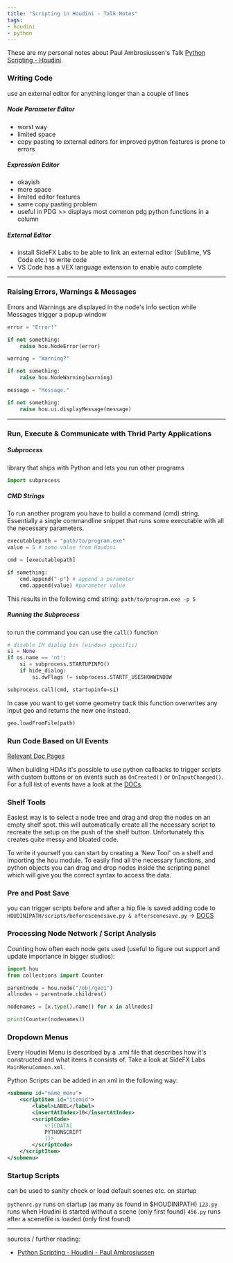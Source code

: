 ```yaml
---
title: "Scripting in Houdini - Talk Notes"
tags:
- houdini
- python
---
```


These are my personal notes about Paul Ambrosiussen's Talk [Python Scripting - Houdini](https://www.youtube.com/watch?v=CxoVzsxiruY&t=2605s).

### Writing Code
use an external editor for anything longer than a couple of lines

##### Node Parameter Editor
- worst way
- limited space
- copy pasting to external editors for improved python features is prone to errors

##### Expression Editor
- okayish
- more space
- limited editor features
- same copy pasting problem
- useful in PDG >> displays most common pdg python functions in a column

##### External Editor
- install SideFX Labs to be able to link an external editor (Sublime, VS Code etc.) to write code
- VS Code has a VEX language extension to enable auto complete

---

### Raising Errors, Warnings & Messages
Errors and Warnings are displayed in the node's info section while Messages trigger a popup window 

```Python
error = "Error!"

if not something:
	raise hou.NodeError(error)
```

```Python
warning = "Warning?"

if not something:
	raise hou.NodeWarning(warning)
```

```Python
message = "Message."

if not something:
	raise hou.ui.displayMessage(message)
```

---

### Run, Execute & Communicate with Thrid Party Applications

##### Subprocess
library that ships with Python and lets you run other programs

```Python
import subprocess
```

##### CMD Strings
To run another program you have to build a command (cmd) string. Essentially a single commandline snippet that runs some executable with all the necessary parameters.

```Python
executablepath = "path/to/program.exe"
value = 5 # some value from Houdini

cmd = [executablepath]

if something:
	cmd.append("-p") # append a parameter
	cmd.append(value) #parameter value
```

This results in the following cmd string: `path/to/program.exe -p 5`

##### Running the Subprocess
to run the command you can use the `call()` function

```Python
# disable IM dialog box (windows specific)
si = None
if os.name == 'nt':
	si = subprocess.STARTUPINFO()
	if hide_dialog:
		si.dwFlags != subprocess.STARTF_USESHOWWINDOW

subprocess.call(cmd, startupinfo=si)
```

In case you want to get some geometry back this function overwrites any input geo and returns the new one instead.

```Python
geo.loadFromFile(path)
```

### Run Code Based on UI Events
[Relevant Doc Pages](https://www.sidefx.com/docs/houdini/hom/locations.html#asset_modules)

When building HDAs it's possible to use python callbacks to trigger scripts with custom buttons or on events such as `OnCreated()` or `OnInputChanged()`. For a full list of events have a look at the [DOCs](https://www.sidefx.com/docs/houdini/hom/locations.html#asset_events).

### Shelf Tools
Easiest way is to select a node tree and drag and drop the nodes on an empty shelf spot. this will automatically create all the necessary script to recreate the setup on the push of the shelf button. Unfortunately this creates quite messy and bloated code.

To write it yourself you can start by creating a 'New Tool' on a shelf and importing the hou module. To easily find all the necessary functions, and python objects you can drag and drop nodes inside the scripting panel which will give you the correct syntax to access the data.

### Pre and Post Save
you can trigger scripts before and after a hip file is saved adding code to `HOUDINIPATH/scripts/beforescenesave.py & afterscenesave.py` -> [DOCS](https://www.sidefx.com/docs/houdini/hom/locations.html#run-scripts-before-and-or-after-saving-the-scene-hip-file)

### Processing Node Network / Script Analysis
Counting how often each node gets used (useful to figure out support and update importance in bigger studios):

```Python
import hou
from collections import Counter

parentnode = hou.node("/obj/geo1")
allnodes = parentnode.children()

nodenames = [x.type().name() for x in allnodes]

print(Counter(nodenames))
```

### Dropdown Menus
Every Houdini Menu is described by a .xml file that describes how it's constructed and what items it consists of. Take a look at SideFX Labs `MainMenuCommon.xml`.

Python Scripts can be added in an xml in the following way:

```xml
<submenu id="name_menu">
	<scriptItem id="itemid">
		<label>LABEL</label>
		<insertAtIndex>10</insertAtIndex>
		<scriptCode>
			<![CDATA[
			PYTHONSCRIPT
			]]>
		</scriptCode>
	</scriptItem>
</submenu>
```

### Startup Scripts
can be used to sanity check or load default scenes etc. on startup

`pythonrc.py` runs on startup (as many as found in $HOUDINIPATH)
`123.py` runs when Houdini is started without a scene (only first found)
`456.py` runs after a scenefile is loaded (only first found)


---

sources / further reading:
- [Python Scripting - Houdini - Paul Ambrosiussen](https://www.youtube.com/watch?v=CxoVzsxiruY&t=2605s)


